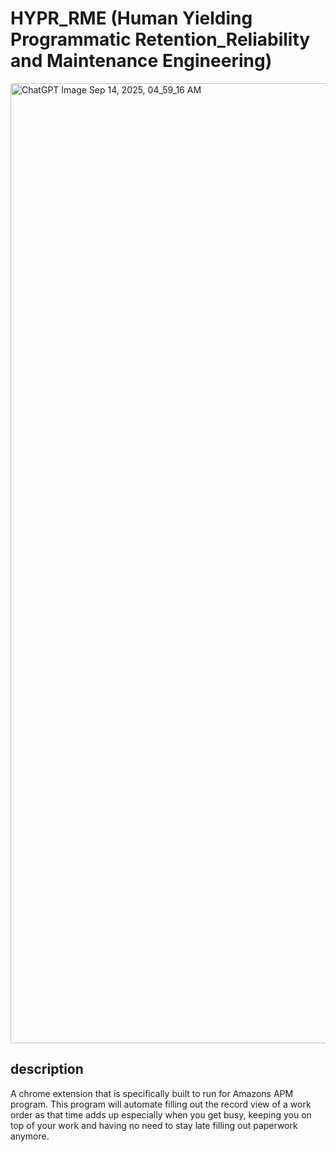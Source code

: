 # HYPR_RME (Human Yielding Programmatic Retention_Reliability and Maintenance Engineering)
<img width="1024" height="1536" alt="ChatGPT Image Sep 14, 2025, 04_59_16 AM" src="https://github.com/user-attachments/assets/86674e31-a2e2-4a71-9a64-01eda5a04245" /> <br />
## description <br />
A chrome extension that is specifically built to run for Amazons APM program. This program will automate filling out the record view of a work order as that time adds up especially when you get busy, keeping you on top of your work and having no need to stay late filling out paperwork anymore.


